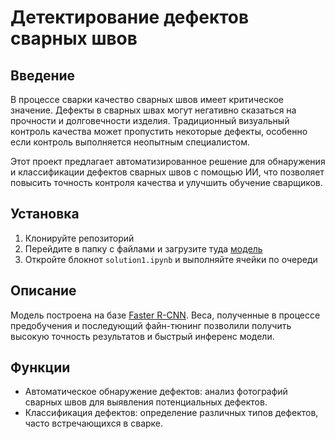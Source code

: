 # Детектирование дефектов сварных швов

## Введение

В процессе сварки качество сварных швов имеет критическое значение. Дефекты в сварных швах могут негативно сказаться на прочности и долговечности изделия. Традиционный визуальный контроль качества может пропустить некоторые дефекты, особенно если контроль выполняется неопытным специалистом.

Этот проект предлагает автоматизированное решение для обнаружения и классификации дефектов сварных швов с помощью ИИ, что позволяет повысить точность контроля качества и улучшить обучение сварщиков.


## Установка

1. Клонируйте репозиторий
2. Перейдите в папку с файлами и загрузите туда [модель](https://drive.google.com/file/d/1ruImHNwJhgV5zwRbtdA7Nixrz5WVeaic/view?usp=drive_link)
3. Откройте блокнот `solution1.ipynb` и выполняйте ячейки по очереди


## Описание

Модель построена на базе [Faster R-CNN](https://pytorch.org/vision/stable/models/faster_rcnn.html#faster-r-cnn). Веса, полученные в процессе предобучения и последующий файн-тюнинг позволили получить высокую точность результатов и быстрый инференс модели.


## Функции

- Автоматическое обнаружение дефектов: анализ фотографий сварных швов для выявления потенциальных дефектов.
- Классификация дефектов: определение различных типов дефектов, часто встречающихся в сварке.
